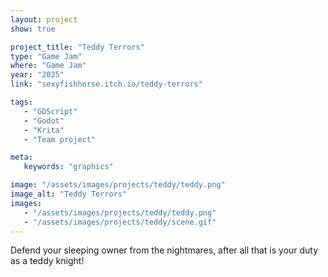 ```yaml
---
layout: project
show: true

project_title: "Teddy Terrors"
type: "Game Jam"
where: "Game Jam"
year: "2025"
link: "sexyfishhorse.itch.io/teddy-terrors"

tags: 
   - "GDScript"
   - "Godot"
   - "Krita"
   - "Team project"

meta:
   keywords: "graphics"

image: "/assets/images/projects/teddy/teddy.png"
image_alt: "Teddy Terrors"
images:
   - "/assets/images/projects/teddy/teddy.png"
   - "/assets/images/projects/teddy/scene.gif"
---
```

Defend your sleeping owner from the nightmares, after all that is your duty as a teddy knight!